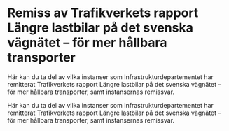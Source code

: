 # Remiss av Trafikverkets rapport Längre lastbilar på det svenska vägnätet – för mer hållbara transporter

Här kan du ta del av vilka instanser som Infrastrukturdepartementet har remitterat Trafikverkets rapport Längre lastbilar på det svenska vägnätet – för mer hållbara transporter, samt instansernas remissvar.

Här kan du ta del av vilka instanser som Infrastrukturdepartementet har remitterat Trafikverkets rapport Längre lastbilar på det svenska vägnätet – för mer hållbara transporter, samt instansernas remissvar.
